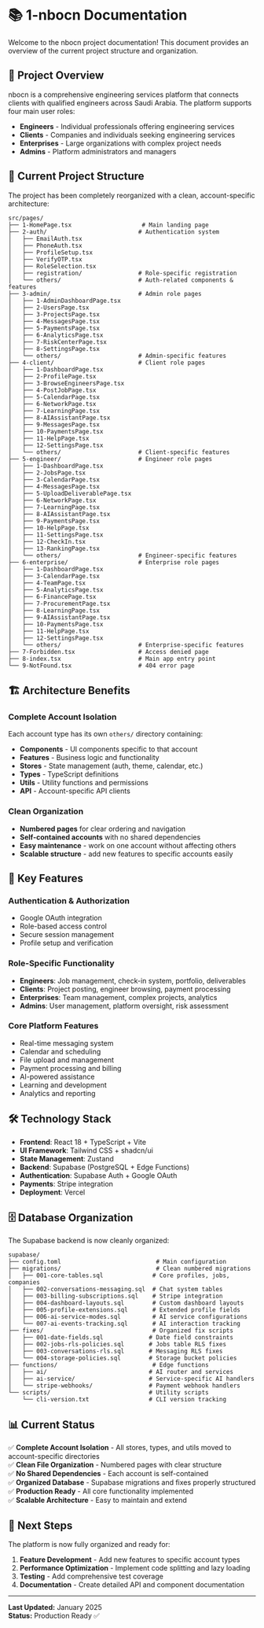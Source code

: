 # 📚 1-nbocn Documentation

Welcome to the nbocn project documentation! This document provides an overview of the current project structure and organization.

## 🎯 **Project Overview**

nbocn is a comprehensive engineering services platform that connects clients with qualified engineers across Saudi Arabia. The platform supports four main user roles:

- **Engineers** - Individual professionals offering engineering services
- **Clients** - Companies and individuals seeking engineering services  
- **Enterprises** - Large organizations with complex project needs
- **Admins** - Platform administrators and managers

## 📁 **Current Project Structure**

The project has been completely reorganized with a clean, account-specific architecture:

```
src/pages/
├── 1-HomePage.tsx                    # Main landing page
├── 2-auth/                          # Authentication system
│   ├── EmailAuth.tsx
│   ├── PhoneAuth.tsx
│   ├── ProfileSetup.tsx
│   ├── VerifyOTP.tsx
│   ├── RoleSelection.tsx
│   ├── registration/                # Role-specific registration
│   └── others/                      # Auth-related components & features
├── 3-admin/                         # Admin role pages
│   ├── 1-AdminDashboardPage.tsx
│   ├── 2-UsersPage.tsx
│   ├── 3-ProjectsPage.tsx
│   ├── 4-MessagesPage.tsx
│   ├── 5-PaymentsPage.tsx
│   ├── 6-AnalyticsPage.tsx
│   ├── 7-RiskCenterPage.tsx
│   ├── 8-SettingsPage.tsx
│   └── others/                      # Admin-specific features
├── 4-client/                        # Client role pages
│   ├── 1-DashboardPage.tsx
│   ├── 2-ProfilePage.tsx
│   ├── 3-BrowseEngineersPage.tsx
│   ├── 4-PostJobPage.tsx
│   ├── 5-CalendarPage.tsx
│   ├── 6-NetworkPage.tsx
│   ├── 7-LearningPage.tsx
│   ├── 8-AIAssistantPage.tsx
│   ├── 9-MessagesPage.tsx
│   ├── 10-PaymentsPage.tsx
│   ├── 11-HelpPage.tsx
│   ├── 12-SettingsPage.tsx
│   └── others/                      # Client-specific features
├── 5-engineer/                      # Engineer role pages
│   ├── 1-DashboardPage.tsx
│   ├── 2-JobsPage.tsx
│   ├── 3-CalendarPage.tsx
│   ├── 4-MessagesPage.tsx
│   ├── 5-UploadDeliverablePage.tsx
│   ├── 6-NetworkPage.tsx
│   ├── 7-LearningPage.tsx
│   ├── 8-AIAssistantPage.tsx
│   ├── 9-PaymentsPage.tsx
│   ├── 10-HelpPage.tsx
│   ├── 11-SettingsPage.tsx
│   ├── 12-CheckIn.tsx
│   ├── 13-RankingPage.tsx
│   └── others/                      # Engineer-specific features
├── 6-enterprise/                    # Enterprise role pages
│   ├── 1-DashboardPage.tsx
│   ├── 3-CalendarPage.tsx
│   ├── 4-TeamPage.tsx
│   ├── 5-AnalyticsPage.tsx
│   ├── 6-FinancePage.tsx
│   ├── 7-ProcurementPage.tsx
│   ├── 8-LearningPage.tsx
│   ├── 9-AIAssistantPage.tsx
│   ├── 10-PaymentsPage.tsx
│   ├── 11-HelpPage.tsx
│   ├── 12-SettingsPage.tsx
│   └── others/                      # Enterprise-specific features
├── 7-Forbidden.tsx                  # Access denied page
├── 8-index.tsx                      # Main app entry point
└── 9-NotFound.tsx                   # 404 error page
```

## 🏗️ **Architecture Benefits**

### **Complete Account Isolation**
Each account type has its own `others/` directory containing:
- **Components** - UI components specific to that account
- **Features** - Business logic and functionality
- **Stores** - State management (auth, theme, calendar, etc.)
- **Types** - TypeScript definitions
- **Utils** - Utility functions and permissions
- **API** - Account-specific API clients

### **Clean Organization**
- **Numbered pages** for clear ordering and navigation
- **Self-contained accounts** with no shared dependencies
- **Easy maintenance** - work on one account without affecting others
- **Scalable structure** - add new features to specific accounts easily

## 🚀 **Key Features**

### **Authentication & Authorization**
- Google OAuth integration
- Role-based access control
- Secure session management
- Profile setup and verification

### **Role-Specific Functionality**
- **Engineers**: Job management, check-in system, portfolio, deliverables
- **Clients**: Project posting, engineer browsing, payment processing
- **Enterprises**: Team management, complex projects, analytics
- **Admins**: User management, platform oversight, risk assessment

### **Core Platform Features**
- Real-time messaging system
- Calendar and scheduling
- File upload and management
- Payment processing and billing
- AI-powered assistance
- Learning and development
- Analytics and reporting

## 🛠️ **Technology Stack**

- **Frontend**: React 18 + TypeScript + Vite
- **UI Framework**: Tailwind CSS + shadcn/ui
- **State Management**: Zustand
- **Backend**: Supabase (PostgreSQL + Edge Functions)
- **Authentication**: Supabase Auth + Google OAuth
- **Payments**: Stripe integration
- **Deployment**: Vercel

## 🗄️ **Database Organization**

The Supabase backend is now cleanly organized:

```
supabase/
├── config.toml                           # Main configuration
├── migrations/                           # Clean numbered migrations
│   ├── 001-core-tables.sql              # Core profiles, jobs, companies
│   ├── 002-conversations-messaging.sql  # Chat system tables
│   ├── 003-billing-subscriptions.sql    # Stripe integration
│   ├── 004-dashboard-layouts.sql        # Custom dashboard layouts
│   ├── 005-profile-extensions.sql       # Extended profile fields
│   ├── 006-ai-service-modes.sql         # AI service configurations
│   └── 007-ai-events-tracking.sql       # AI interaction tracking
├── fixes/                               # Organized fix scripts
│   ├── 001-date-fields.sql             # Date field constraints
│   ├── 002-jobs-rls-policies.sql       # Jobs table RLS fixes
│   ├── 003-conversations-rls.sql       # Messaging RLS fixes
│   └── 004-storage-policies.sql        # Storage bucket policies
├── functions/                           # Edge functions
│   ├── ai/                             # AI router and services
│   ├── ai-service/                     # Service-specific AI handlers
│   └── stripe-webhooks/                # Payment webhook handlers
└── scripts/                            # Utility scripts
    └── cli-version.txt                 # CLI version tracking
```

## 📊 **Current Status**

✅ **Complete Account Isolation** - All stores, types, and utils moved to account-specific directories  
✅ **Clean File Organization** - Numbered pages with clear structure  
✅ **No Shared Dependencies** - Each account is self-contained  
✅ **Organized Database** - Supabase migrations and fixes properly structured  
✅ **Production Ready** - All core functionality implemented  
✅ **Scalable Architecture** - Easy to maintain and extend  

## 🎯 **Next Steps**

The platform is now fully organized and ready for:
1. **Feature Development** - Add new features to specific account types
2. **Performance Optimization** - Implement code splitting and lazy loading
3. **Testing** - Add comprehensive test coverage
4. **Documentation** - Create detailed API and component documentation

---

**Last Updated:** January 2025  
**Status:** Production Ready ✅